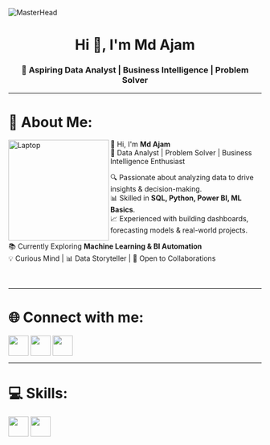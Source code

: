 <!-- MasterHead -->
![MasterHead](https://camo.githubusercontent.com/48dc20b16bfc8b9c40b546d656da74c2e4f2a605ceacb656b7cbe29ff5b76a1b/68747470733a2f2f63646e2e6472696262626c652e636f6d2f75736572732f323133363136392f73637265656e73686f74732f363937303338332f6769746875622d62616e6e65722d696d616765732d646576656c6f7065722e676966)

<h1 align="center">Hi 👋, I'm Md Ajam</h1>
<h3 align="center">🚀 Aspiring Data Analyst | Business Intelligence | Problem Solver</h3>

---

# 💫 About Me:
<img align="left" alt="Laptop" width="200" src="https://camo.githubusercontent.com/19287d182818e56ea9fe597a42c15b5d377c79cb3c780285cf6c9176d94bc6bb/68747470733a2f2f63646e2e6472696262626c652e636f6d2f75736572732f3733303730332f73637265656e73686f74732f363538313931352f6d656469612f65366362376563386433336638356565393363346432633861316430383831632e676966" />

👋 Hi, I'm **Md Ajam**  
🚀 Data Analyst | Problem Solver | Business Intelligence Enthusiast  

🔍 Passionate about analyzing data to drive insights & decision-making.  
📊 Skilled in **SQL, Python, Power BI, ML Basics**.  
📈 Experienced with building dashboards, forecasting models & real-world projects.  

📚 Currently Exploring **Machine Learning & BI Automation**  
💡 Curious Mind | 📊 Data Storyteller | 🤝 Open to Collaborations  

<br clear="left"/>

---

# 🌐 Connect with me:
<p align="left">
<a href="https://linkedin.com/in/mdajam" target="blank"><img align="center" src="https://skillicons.dev/icons?i=linkedin" height="40" /></a>
<a href="mailto:mdajamansari099@gmail.com" target="blank"><img align="center" src="https://skillicons.dev/icons?i=gmail" height="40" /></a>
<a href="https://github.com/MdAjams" target="blank"><img align="center" src="https://skillicons.dev/icons?i=github" height="40" /></a>
</p>

---

# 💻 Skills:
<p align="left"> 
  <img src="https://skillicons.dev/icons?i=python" height="40"/> 
  <img src="https://skillicons.dev/icons?i=sql" height="40"/> 
  <img
